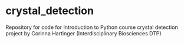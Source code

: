 # crystal_detection
Repository for code for Introduction to Python course crystal detection project by Corinna Hartinger (Interdisciplinary Biosciences DTP)


